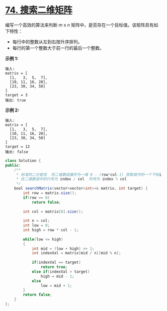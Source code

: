 # [74. 搜索二维矩阵](https://leetcode-cn.com/problems/search-a-2d-matrix/)

编写一个高效的算法来判断 *m* x *n* 矩阵中，是否存在一个目标值。该矩阵具有如下特性：

- 每行中的整数从左到右按升序排列。
- 每行的第一个整数大于前一行的最后一个整数。

**示例 1:**

```
输入:
matrix = [
  [1,   3,  5,  7],
  [10, 11, 16, 20],
  [23, 30, 34, 50]
]
target = 3
输出: true
```

**示例 2:**

```
输入:
matrix = [
  [1,   3,  5,  7],
  [10, 11, 16, 20],
  [23, 30, 34, 50]
]
target = 13
输出: false
```



```java
class Solution {
public:
    /**
     * 标准的二分查找  将二维数组展开为一维 0 - (row*col-1) 获取其中的一个下标index
     * 在二维数组中的行号为 index / col  列号为 index % col
     */
    bool searchMatrix(vector<vector<int>>& matrix, int target) {
        int row = matrix.size();
        if(row == 0)
            return false;
        
        int col = matrix[0].size();
        
        int n = col;
        int low = 0;
        int high = row * col - 1;   
        
        while(low <= high)
        {
            int mid = (low + high) >> 1;
            int indexVal = matrix[mid / n][mid % n];
            
            if(indexVal == target)
                return true;
            else if(indexVal > target)
                high = mid - 1;
            else
                low = mid + 1;
        }
        return false;
    }
};
```

